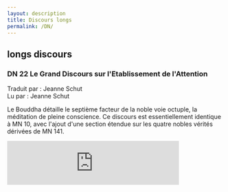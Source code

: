 ```yaml
---
layout: description
title: Discours longs
permalink: /DN/
---
```


## longs discours

### DN 22 Le Grand Discours sur l'Etablissement de l'Attention

Traduit par : Jeanne Schut\
Lu par : Jeanne Schut

<div class="container">
  <div class="justice">
  
Le Bouddha détaille le septième facteur de la noble voie octuple, la méditation de pleine conscience. Ce discours est essentiellement identique à MN 10, avec l'ajout d'une section étendue sur les quatre nobles vérités dérivées de MN 141. 
  
  </div>
</div>


<iframe src="https://anchor.fm/audio-sutta/embed/episodes/MN-140---Lexposition-des-lments-e115ud3" height="102px" width="400px" frameborder="0" scrolling="no"></iframe>
